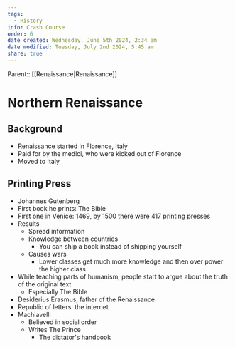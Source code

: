 ```yaml
---
tags:
  - History
info: Crash Course
order: 6
date created: Wednesday, June 5th 2024, 2:34 am
date modified: Tuesday, July 2nd 2024, 5:45 am
share: true
---
```

  
Parent:: [[Renaissance|Renaissance]]  
  
# Northern Renaissance  
  
## Background  
  
- Renaissance started in Florence, Italy  
- Paid for by the medici, who were kicked out of Florence  
- Moved to Italy  
  
## Printing Press  
  
- Johannes Gutenberg  
- First book he prints: The Bible  
- First one in Venice: 1469, by 1500 there were 417 printing presses  
- Results  
  - Spread information  
  - Knowledge between countries  
    - You can ship a book instead of shipping yourself  
  - Causes wars  
    - Lower classes get much more knowledge and then over power the higher class  
- While teaching parts of humanism, people start to argue about the truth of the original text  
  - Especially The Bible  
- Desiderius Erasmus, father of the Renaissance  
- Republic of letters: the internet  
- Machiavelli  
  - Believed in social order  
  - Writes The Prince  
    - The dictator's handbook  
